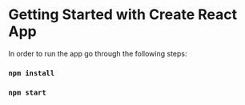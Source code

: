 # Getting Started with Create React App

In order to run the app go through the following steps:

### `npm install `

### `npm start`



